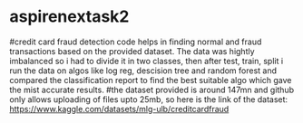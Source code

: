 # aspirenextask2
#credit card fraud detection code helps in finding normal and fraud transactions based on the provided dataset. The data was hightly imbalanced so i had to divide it in two classes, then after test, train, split i run the data on algos like log reg, descision tree and random forest and compared the classification report to find the best suitable algo which gave the mist accurate results.
#the dataset provided is around 147mn and github only allows uploading of files upto 25mb, so here is the link of the dataset: 
https://www.kaggle.com/datasets/mlg-ulb/creditcardfraud
